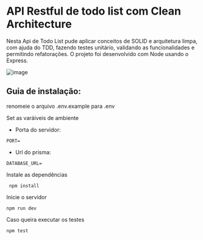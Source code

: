 # API Restful de todo list com Clean Architecture
Nesta Api de Todo List pude aplicar conceitos de SOLID e arquitetura limpa, com ajuda do TDD, fazendo testes unitário, validando as funcionalidades e permitindo refatorações. O projeto foi desenvolvido com Node usando o Express.

![image](https://user-images.githubusercontent.com/31216249/125850028-70b43a94-b9b8-4728-b080-307b4bccdd68.png)

## Guia de instalação:

renomeie o arquivo .env.example para .env

Set as varáiveis de ambiente

- Porta do servidor:
```
PORT=
```

- Url do prisma:
```
DATABASE_URL=
```

Instale as dependências

```
 npm install
```

Inicie o servidor

```
npm run dev
```

Caso queira executar os testes

```
npm test
```
